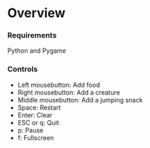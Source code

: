 # Overview #

### Requirements ###
Python and Pygame

### Controls ###
  * Left mousebutton: Add food
  * Right mousebutton: Add a creature
  * Middle mousebutton: Add a jumping snack
  * Space: Restart
  * Enter: Clear
  * ESC or q: Quit
  * p: Pause
  * f: Fullscreen